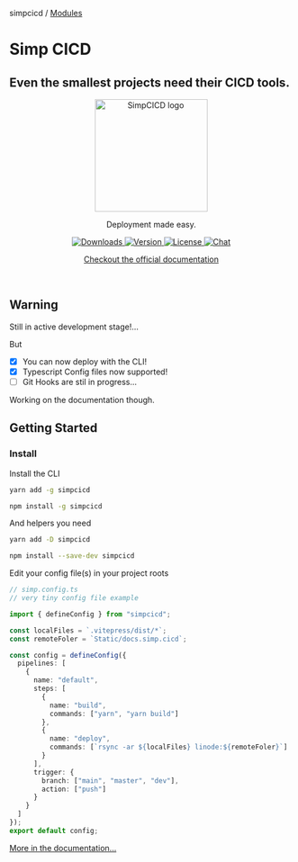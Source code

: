 simpcicd / [Modules](modules.md)

# Simp CICD

## Even the smallest projects need their CICD tools.

<p align="center">
  <a href="https://simp.areskul.com/" target="_blank" rel="noopener noreferrer">
    <img width="200" src="https://simp.areskul.com/images/simp.png" alt="SimpCICD logo">
  </a>
</p>
<p align="center">Deployment made easy.</p>
<p align="center">
  <a href="https://npmcharts.com/compare/simpcicd?minimal=true">
  <img src="https://img.shields.io/npm/dm/simpcicd.svg?sanitize=true" alt="Downloads">
  </a>
  <a href="https://www.npmjs.com/package/simpcicd">
  <img src="https://img.shields.io/npm/v/simpcicd.svg?sanitize=true" alt="Version">
  </a>
  <a href="https://www.npmjs.com/package/simpcicd">
  <img src="https://img.shields.io/npm/l/simpcicd.svg?sanitize=true" alt="License">
  </a>
  <a href="https://discord.com/invite/PUkWPNkG">
  <img src="https://img.shields.io/badge/chat-on%20discord-7289da.svg?sanitize=true" alt="Chat">
  </a>
</p>
<p align="center">
  <a href="https://simp.areskul.com">
    Checkout the official documentation
  </a>
</p>
<br/>

## Warning

Still in active development stage!...

But

- [x] You can now deploy with the CLI!
- [x] Typescript Config files now supported!
- [ ] Git Hooks are stil in progress...

Working on the documentation though.

## Getting Started

### Install

Install the CLI

```bash
yarn add -g simpcicd
```

```bash
npm install -g simpcicd
```

And helpers you need

```bash
yarn add -D simpcicd
```

```bash
npm install --save-dev simpcicd
```

Edit your config file(s) in your project roots

```ts
// simp.config.ts
// very tiny config file example

import { defineConfig } from "simpcicd";

const localFiles = `.vitepress/dist/*`;
const remoteFoler = `Static/docs.simp.cicd`;

const config = defineConfig({
  pipelines: [
    {
      name: "default",
      steps: [
        {
          name: "build",
          commands: ["yarn", "yarn build"]
        },
        {
          name: "deploy",
          commands: [`rsync -ar ${localFiles} linode:${remoteFoler}`]
        }
      ],
      trigger: {
        branch: ["main", "master", "dev"],
        action: ["push"]
      }
    }
  ]
});
export default config;
```

[More in the documentation...](https://simp.areskul.com/)
